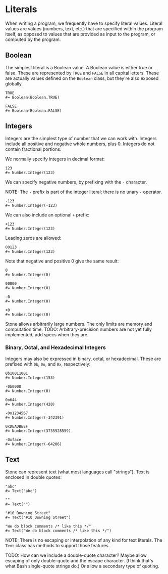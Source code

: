 Literals
========

When writing a program, we frequently have to specify literal values.
Literal values are values (numbers, text, etc.) that are specified within the program itself,
as opposed to values that are provided as input to the program, or computed by the program.


Boolean
-------

The simplest literal is a Boolean value.
A Boolean value is either true or false.
These are represented by `TRUE` and `FALSE` in all capital letters.
These are actually values defined on the `Boolean` class, but they're also exposed globally.

~~~ stone
TRUE
#= Boolean(Boolean.TRUE)
~~~

~~~ stone
FALSE
#= Boolean(Boolean.FALSE)
~~~


Integers
--------

Integers are the simplest type of number that we can work with.
Integers include all positive and negative whole numbers, plus 0.
Integers do not contain fractional portions.

We normally specify integers in decimal format:

~~~ stone
123
#= Number.Integer(123)
~~~

We can specify negative numbers, by prefixing with the `-` character.

NOTE: The `-` prefix is part of the integer literal; there is no unary `-` operator.

~~~ stone
-123
#= Number.Integer(-123)
~~~

We can also include an optional `+` prefix:

~~~ stone
+123
#= Number.Integer(123)
~~~

Leading zeros are allowed:

~~~ stone
00123
#= Number.Integer(123)
~~~

Note that negative and positive 0 give the same result:

~~~ stone
0
#= Number.Integer(0)
~~~

~~~ stone
00000
#= Number.Integer(0)
~~~

~~~ stone
-0
#= Number.Integer(0)
~~~

~~~ stone
+0
#= Number.Integer(0)
~~~

Stone allows arbitrarily large numbers. The only limits are memory and computation time.
TODO: Arbitrary-precision numbers are not yet fully implemented; add specs when they are.


### Binary, Octal, and Hexadecimal Integers

Integers may also be expressed in binary, octal, or hexadecimal.
These are prefixed with `0b`, `0o`, and `0x`, respectively:

~~~ stone
0b10011001
#= Number.Integer(153)
~~~

~~~ stone
-0b0000
#= Number.Integer(0)
~~~

~~~ stone
0o644
#= Number.Integer(420)
~~~

~~~ stone
-0o1234567
#= Number.Integer(-342391)
~~~

~~~ stone
0xDEADBEEF
#= Number.Integer(3735928559)
~~~

~~~ stone
-0xface
#= Number.Integer(-64206)
~~~


Text
----

Stone can represent text (what most languages call "strings").
Text is enclosed in double quotes:

~~~ stone
"abc"
#= Text("abc")
~~~

~~~ stone
""
#= Text("")
~~~

~~~ stone
"#10 Downing Street"
#= Text("#10 Downing Street")
~~~

~~~ stone
"We do block comments /* like this */"
#= Text("We do block comments /* like this */")
~~~

NOTE: There is no escaping or interpolation of any kind for text literals.
The `Text` class has methods to support those features.

TODO: How can we include a double-quote character?
Maybe allow escaping of only double-quote and the escape character.
(I think that's what Bash single-quote strings do.)
Or allow a secondary type of quoting.
